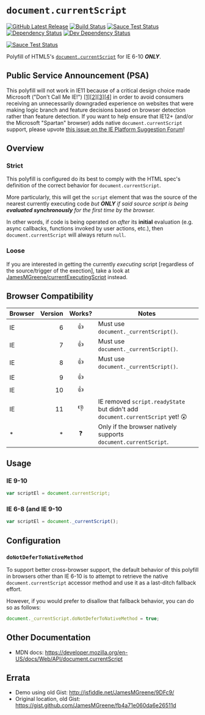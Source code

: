 # `document.currentScript`
[![GitHub Latest Release](https://badge.fury.io/gh/JamesMGreene%2Fdocument.currentScript.png)](https://github.com/JamesMGreene/document.currentScript) [![Build Status](https://secure.travis-ci.org/JamesMGreene/document.currentScript.png?branch=master)](https://travis-ci.org/JamesMGreene/document.currentScript) [![Sauce Test Status](https://saucelabs.com/buildstatus/JamesMGreene_dcs)](https://saucelabs.com/u/JamesMGreene_dcs) [![Dependency Status](https://david-dm.org/JamesMGreene/document.currentScript.png?theme=shields.io)](https://david-dm.org/JamesMGreene/document.currentScript) [![Dev Dependency Status](https://david-dm.org/JamesMGreene/document.currentScript/dev-status.png?theme=shields.io)](https://david-dm.org/JamesMGreene/document.currentScript#info=devDependencies)

[![Sauce Test Status](https://saucelabs.com/browser-matrix/JamesMGreene_dcs.svg)](https://saucelabs.com/u/JamesMGreene_dcs)

Polyfill of HTML5's [`document.currentScript`](http://www.whatwg.org/specs/web-apps/current-work/multipage/dom.html#dom-document-currentscript) for IE 6-10 _**ONLY**_.

## Public Service Announcement (PSA)

This polyfill will not work in IE11 because of a critical design choice made Microsoft ("Don't Call Me IE!") [\[1\]](https://msdn.microsoft.com/en-us/library/ie/bg182625.aspx)[\[2\]](https://msdn.microsoft.com/en-us/library/ie/dn384059.aspx)[\[3\]](http://www.nczonline.net/blog/2013/07/02/internet-explorer-11-dont-call-me-ie/)[\[4\]](http://blog.getify.com/ie11-please-bring-real-script-preloading-back/) in order to avoid consumers receiving an unnecessarily downgraded experience on websites that were making logic branch and feature decisions based on browser detection rather than feature detection. If you want to help ensure that IE12+ (and/or the Microsoft "Spartan" browser) adds native `document.currentScript` support, please upvote [this issue on the IE Platform Suggestion Forum](https://wpdev.uservoice.com/forums/257854-internet-explorer-platform/suggestions/6965085-support-document-currentscript-property)!


## Overview

### Strict

This polyfill is configured do its best to comply with the HTML spec's definition of the correct behavior for `document.currentScript`.

More particularly, this will get the `script` element that was the source of the nearest currently executing code _but **ONLY** if said source script is being **evaluated synchronously** for the first time by the browser._

In other words, if code is being operated on _after_ its **initial** evaluation (e.g. async callbacks, functions invoked by user actions, etc.), then `document.currentScript` will always return `null`.

### Loose

If you are interested in getting the currently _executing_ script [regardless of the source/trigger of the exection], take a look at [JamesMGreene/currentExecutingScript](https://github.com/JamesMGreene/currentExecutingScript) instead.

## Browser Compatibility

| Browser | Version  | Works? | Notes                                 |
|---------|---------:|:------:|---------------------------------------|
| IE      |        6 |  :+1:  | Must use `document._currentScript()`. |
| IE      |        7 |  :+1:  | Must use `document._currentScript()`. |
| IE      |        8 |  :+1:  | Must use `document._currentScript()`. |
| IE      |        9 |  :+1:  |                                       |
| IE      |       10 |  :+1:  |                                       |
| IE      |       11 |  :-1:  | IE removed `script.readyState` but didn't add `document.currentScript` yet! :astonished: |
| *       |        * | :question: | Only if the browser natively supports `document.currentScript`. |

## Usage

### IE 9-10

```js
var scriptEl = document.currentScript;
```

### IE 6-8 (and IE 9-10

```js
var scriptEl = document._currentScript();
```

## Configuration

### `doNotDeferToNativeMethod`

To support better cross-browser support, the default behavior of this polyfill in browsers other than IE 6-10 is to attempt to retrieve the native `document.currentScript` accessor method and use it as a last-ditch fallback effort.

However, if you would prefer to disallow that fallback behavior, you can do so as follows:

```js
document._currentScript.doNotDeferToNativeMethod = true;
```

## Other Documentation

- MDN docs: https://developer.mozilla.org/en-US/docs/Web/API/document.currentScript

## Errata

- Demo using old Gist: http://jsfiddle.net/JamesMGreene/9DFc9/
- Original location, old Gist: https://gist.github.com/JamesMGreene/fb4a71e060da6e26511d
